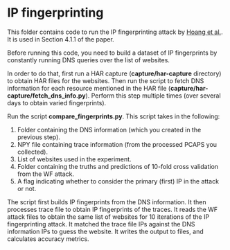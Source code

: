 # IP fingerprinting

This folder contains code to run the IP fingerprinting attack by [Hoang et al.](https://homepage.np-tokumei.net/publication/publication_2021_popets/). It is used in Section 4.1.1 of the paper. 

Before running this code, you need to build a dataset of IP fingerprints by constantly running DNS queries over the list of websites. 

In order to do that, first run a HAR capture (**capture/har-capture** directory) to obtain HAR files for the websites. Then run the script to fetch DNS information for each resource mentioned in the HAR file (**capture/har-capture/fetch_dns_info.py**). Perform this step multiple times (over several days to obtain varied fingerprints). 

Run the script **compare_fingerprints.py**. This script takes in the following:

1. Folder containing the DNS information (which you created in the previous step).
2. NPY file containing trace information (from the processed PCAPS you collected).
3. List of websites used in the experiment.
4. Folder containing the truths and predictions of 10-fold cross validation from the WF attack.
5. A flag indicating whether to consider the primary (first) IP in the attack or not. 

The script first builds IP fingerprints from the DNS information. It then processes trace file to obtain IP fingerprints of the traces. It reads the WF attack files to obtain the same list of websites for 10 iterations of the IP fingerprinting attack. It matched the trace file IPs against the DNS information IPs to guess the website. It writes the output to files, and calculates accuracy metrics. 